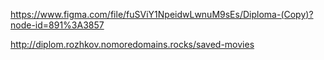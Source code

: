 https://www.figma.com/file/fuSViY1NpeidwLwnuM9sEs/Diploma-(Copy)?node-id=891%3A3857

http://diplom.rozhkov.nomoredomains.rocks/saved-movies
